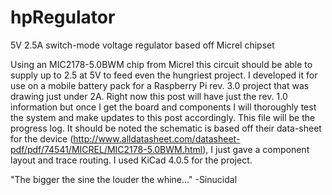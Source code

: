 # hpRegulator
5V 2.5A switch-mode voltage regulator based off Micrel chipset

Using an MIC2178-5.0BWM chip from Micrel this circuit should be able to supply up to 2.5 at 5V to feed even the hungriest project.
I developed it for use on a mobile battery pack for a Raspberry Pi rev. 3.0 project that was drawing just under 2A. Right now this 
post will have just the rev. 1.0 information but once I get the board and components I will thoroughly test the system and make
updates to this post accordingly. This file will be the progress log. It should be noted the schematic is based off their data-sheet for the device (http://www.alldatasheet.com/datasheet-pdf/pdf/74541/MICREL/MIC2178-5.0BWM.html), I just gave a component layout and trace routing. I used KiCad 4.0.5 for the project.

"The bigger the sine the louder the whine..." -Sinucidal
